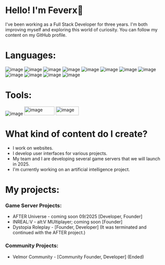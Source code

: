 # Hello! I'm Feverx👋

I've been working as a Full Stack Developer for three years. I'm both improving myself and exploring this world of curiosity. You can follow my content on my GitHub profile.

# Languages:
![image](https://github.com/user-attachments/assets/ea45d1ac-12bd-45ea-a73d-999519688d26) ![image](https://github.com/user-attachments/assets/ab07b09e-b09b-4bae-98da-6bc55834426c) ![image](https://github.com/user-attachments/assets/bff59352-17d1-4a96-bedb-ebe68c134498) ![image](https://github.com/user-attachments/assets/bdce515c-9839-4770-a493-3e9adb136325) ![image](https://github.com/user-attachments/assets/c6d23345-a05a-4f74-a7f6-ba537d4d2bff) ![image](https://github.com/user-attachments/assets/129587a8-c81e-4bf0-a17b-709d9efe31fe) ![image](https://github.com/user-attachments/assets/7df5af42-d604-430b-ac4c-db1fe7cafbf2) ![image](https://github.com/user-attachments/assets/f2a3ac3b-d1cf-4e95-bf71-dc891a9710e2) ![image](https://github.com/user-attachments/assets/728bfc32-c03e-4a8f-9178-b939f24c586e) ![image](https://github.com/user-attachments/assets/3b74737d-5dce-4973-9a42-5860df05052a) ![image](https://github.com/user-attachments/assets/193f64b7-911a-4ca1-9edc-4768046ed8fa) ![image](https://github.com/user-attachments/assets/2a8d2df3-ff2c-4131-9907-668e5a28aeec)







# Tools:
![image](https://github.com/user-attachments/assets/3d1e42be-6f0d-42df-9a94-49f944dd7c9e) <img width="96" height="28" alt="image" src="https://github.com/user-attachments/assets/c025424b-12b4-4f78-a1c3-e8eff209286c" /> <img width="73" height="28" alt="image" src="https://github.com/user-attachments/assets/cd287bca-efe4-452f-9bdd-b52286f4a383" />





# What kind of content do I create?

- I work on websites.
- I develop user interfaces for various projects.
- My team and I are developing several game servers that we will launch in 2025.
- I'm currently working on an artificial intelligence project.


# My projects:

### Game Server Projects: 
- AFTER Universe - coming soon 09/2025 [Developer, Founder] 
- INREAL:V - alt:V MUltiplayer; coming soon [Founder] 
- Dystopia Roleplay - [Founder, Developer] (It was terminated and continued with the AFTER project.)

### Community Projects:
- Velmor Community - [Community Founder, Developer] (Ended)





